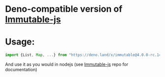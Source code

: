 # Deno-compatible version of [Immutable-js](https://github.com/immutable-js/immutable-js)

# Usage:

```typescript
import {List, Map, ...} from "https://deno.land/x/immutable@4.0.0-rc.14-deno/mod.ts";
```

And use it as you would in nodejs (see [Immutable-js](https://github.com/immutable-js/immutable-js) repo for documentation)
